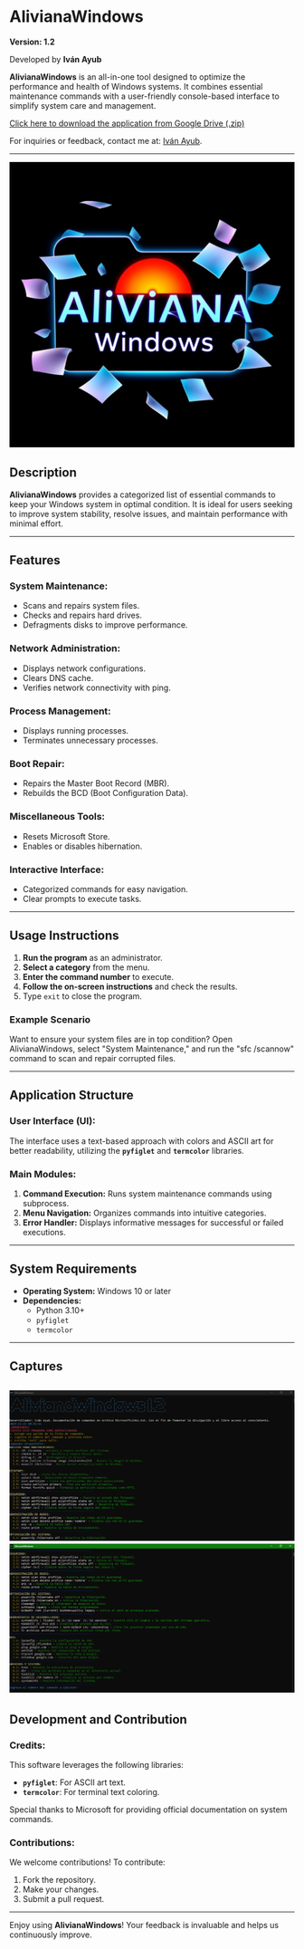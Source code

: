 # AlivianaWindows

**Version: 1.2**

Developed by **Iván Ayub**

**AlivianaWindows** is an all-in-one tool designed to optimize the performance and health of Windows systems. It combines essential maintenance commands with a user-friendly console-based interface to simplify system care and management.

[Click here to download the application from Google Drive (.zip)](https://drive.google.com/file/d/1rH1N3V4qNefDXG0qIn2aAW1EDLhYPMH7/view?usp=drive_link)

For inquiries or feedback, contact me at: [Iván Ayub](sellocasadenubes@gmail.com).

---
![NextMask FFmpeg Icon](assets/AlivianaWindows.jpg)

## Description

**AlivianaWindows** provides a categorized list of essential commands to keep your Windows system in optimal condition. It is ideal for users seeking to improve system stability, resolve issues, and maintain performance with minimal effort.

---

## Features

### **System Maintenance:**

- Scans and repairs system files.
- Checks and repairs hard drives.
- Defragments disks to improve performance.

### **Network Administration:**

- Displays network configurations.
- Clears DNS cache.
- Verifies network connectivity with ping.

### **Process Management:**

- Displays running processes.
- Terminates unnecessary processes.

### **Boot Repair:**

- Repairs the Master Boot Record (MBR).
- Rebuilds the BCD (Boot Configuration Data).

### **Miscellaneous Tools:**

- Resets Microsoft Store.
- Enables or disables hibernation.

### **Interactive Interface:**

- Categorized commands for easy navigation.
- Clear prompts to execute tasks.

---

## Usage Instructions

1. **Run the program** as an administrator.
2. **Select a category** from the menu.
3. **Enter the command number** to execute.
4. **Follow the on-screen instructions** and check the results.
5. Type `exit` to close the program.

### Example Scenario

Want to ensure your system files are in top condition?
Open AlivianaWindows, select "System Maintenance," and run the "sfc /scannow" command to scan and repair corrupted files.

---

## Application Structure

### **User Interface (UI):**

The interface uses a text-based approach with colors and ASCII art for better readability, utilizing the **`pyfiglet`** and **`termcolor`** libraries.

### **Main Modules:**

1. **Command Execution:** Runs system maintenance commands using subprocess.
2. **Menu Navigation:** Organizes commands into intuitive categories.
3. **Error Handler:** Displays informative messages for successful or failed executions.

---

## System Requirements

- **Operating System:** Windows 10 or later
- **Dependencies:**
  - Python 3.10+
  - `pyfiglet`
  - `termcolor`

---

## Captures
![Application Screenshot](assets/SS1AlivianaWindows1.2.png)
![Application Screenshot](assets/SS2AlivianaWindows1.2.png)
---

## Development and Contribution

### **Credits:**

This software leverages the following libraries:

- **`pyfiglet`**: For ASCII art text.
- **`termcolor`**: For terminal text coloring.

Special thanks to Microsoft for providing official documentation on system commands.

### **Contributions:**

We welcome contributions! To contribute:

1. Fork the repository.
2. Make your changes.
3. Submit a pull request.

---

Enjoy using **AlivianaWindows**! Your feedback is invaluable and helps us continuously improve.

